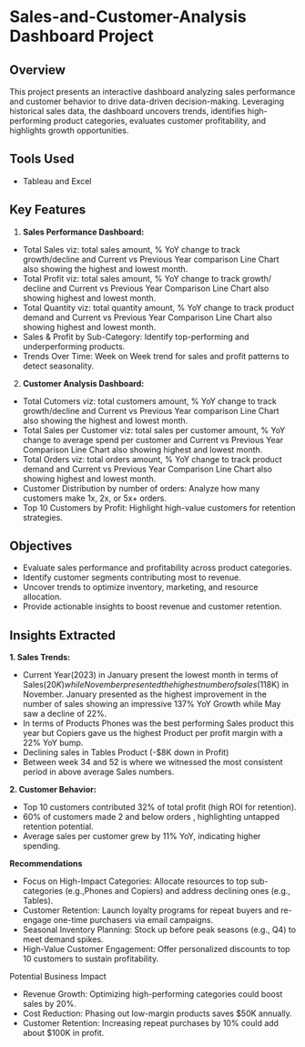 # Sales-and-Customer-Analysis Dashboard Project
## Overview
This project presents an interactive dashboard analyzing sales performance and customer behavior to drive data-driven decision-making. Leveraging historical sales data, the dashboard uncovers trends, identifies high-performing product categories, evaluates customer profitability, and highlights growth opportunities.
## Tools Used
- Tableau and Excel
## Key Features
1. **Sales Performance Dashboard:**

- Total Sales viz: total sales amount, % YoY change to track growth/decline and Current vs Previous Year comparison Line Chart also showing the highest and lowest month.
- Total Profit viz: total sales amount, % YoY change to track growth/ decline and Current vs Previous Year Comparison Line Chart also showing highest and lowest month.
- Total Quantity viz: total quantity amount, % YoY change to track product demand and Current vs Previous Year Comparison Line Chart also showing highest and lowest month.
- Sales & Profit by Sub-Category: Identify top-performing and underperforming products.
- Trends Over Time: Week on Week trend for sales and profit patterns to detect seasonality.
  
2. **Customer Analysis Dashboard:**
- Total Cutomers viz: total customers amount, % YoY change to track growth/decline and Current vs Previous Year comparison Line Chart also showing the highest and lowest month.
- Total Sales per Customer viz: total sales per customer amount, % YoY change to average spend per customer and Current vs Previous Year Comparison Line Chart also showing highest and lowest month.
- Total Orders viz: total orders amount, % YoY change to track product demand and Current vs Previous Year Comparison Line Chart also showing highest and lowest month.
- Customer Distribution by number of orders: Analyze how many customers make 1x, 2x, or 5x+ orders.
- Top 10 Customers by Profit: Highlight high-value customers for retention strategies.

## Objectives
- Evaluate sales performance and profitability across product categories.
- Identify customer segments contributing most to revenue.
- Uncover trends to optimize inventory, marketing, and resource allocation.
- Provide actionable insights to boost revenue and customer retention.

## Insights Extracted
**1. Sales Trends:**
- Current Year(2023) in January present the lowest month in terms of Sales($20K) while November presented the highest number of sales($118K) in November. January presented as the highest improvement in the number of sales showing an impressive 137% YoY Growth while May saw a decline of 22%.
- In terms of Products Phones was the best performing Sales product this year but Copiers gave us the highest Product per profit margin with a 22% YoY bump.
- Declining sales in Tables Product (-$8K down in Profit)
- Between week 34 and 52 is where we witnessed the most consistent period in above average Sales numbers.

**2. Customer Behavior:**
- Top 10 customers contributed 32% of total profit (high ROI for retention).
- 60% of customers made 2 and below orders , highlighting untapped retention potential.
- Average sales per customer grew by 11% YoY, indicating higher spending.

**Recommendations**
- Focus on High-Impact Categories: Allocate resources to top sub-categories (e.g.,Phones and Copiers) and address declining ones (e.g., Tables).
- Customer Retention: Launch loyalty programs for repeat buyers and re-engage one-time purchasers via email campaigns.
- Seasonal Inventory Planning: Stock up before peak seasons (e.g., Q4) to meet demand spikes.
- High-Value Customer Engagement: Offer personalized discounts to top 10 customers to sustain profitability.

Potential Business Impact
- Revenue Growth: Optimizing high-performing categories could boost sales by 20%.
- Cost Reduction: Phasing out low-margin products saves $50K annually.
- Customer Retention: Increasing repeat purchases by 10% could add about $100K in profit.

